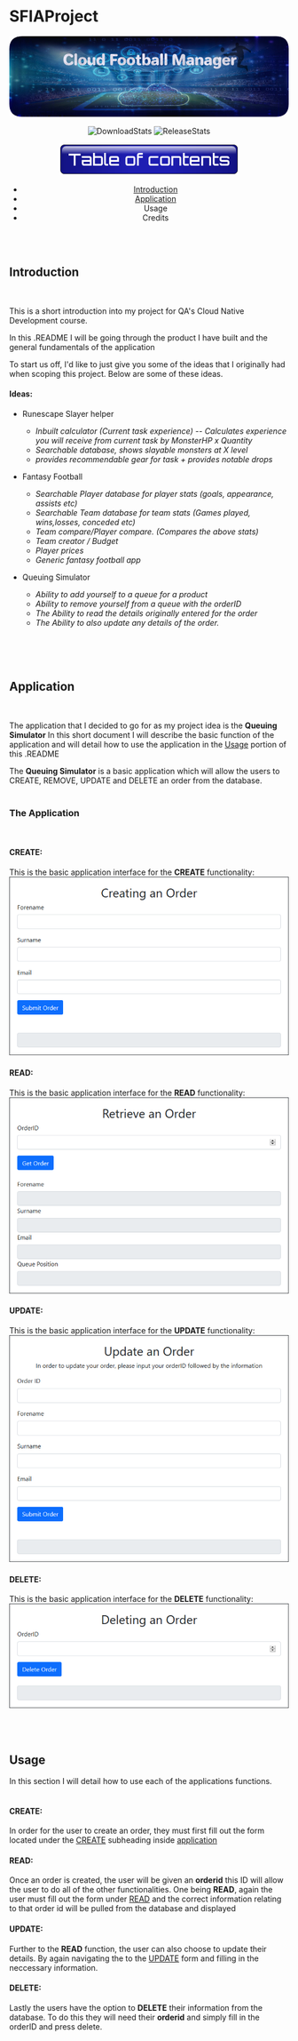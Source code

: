 # SFIAProject

<p align="center">
  <img src="images/ProjectOneBanner.png" alt="MainBanner">
</p>

<!--- Code for Shields.io buttons --->

<p align="center">
   <img src ="https://img.shields.io/github/downloads/HaychBe/SFIA1Project/total?color=blue&logo=GitHub" alt="DownloadStats"/>
   <img src ="https://img.shields.io/github/v/release/HaychBe/SFIA1Project?color=blue&logo=GitHub&style=flat-square" alt="ReleaseStats"/>
</p>

<p align="center">
  <img src ="images/ToCTitle.png" alt="Table of contents">
</p>

<div align="center">
  <ul>
    <li><a href="#Introduction">Introduction</a></li>
    <li><a href="#Application">Application</a></li>
    <li>Usage</li>
    <li>Credits</li>
  </ul>
</div>

<br>
<br>

<h2 id="Introduction">Introduction</h2>
<br>

This is a short introduction into my project for QA's Cloud Native Development course.

In this .README I will be going through the product I have built and the general fundamentals of the application

To start us off, I'd like to just give you some of the ideas that I originally had when scoping this project. Below are some of these ideas.


#### Ideas:
* Runescape Slayer helper
  * _Inbuilt calculator (Current task experience) -- Calculates experience you will receive from current task by MonsterHP x Quantity_
  * _Searchable database, shows slayable monsters at X level_
  * _provides recommendable gear for task + provides notable drops_

* Fantasy Football
  * _Searchable Player database for player stats (goals, appearance, assists etc)_
  * _Searchable Team database for team stats (Games played, wins,losses, conceded etc)_
  * _Team compare/Player compare. (Compares the above stats)_
  * _Team creator / Budget_
  * _Player prices_
  * _Generic fantasy football app_

* Queuing Simulator
  * _Ability to add yourself to a queue for a product_
  * _Ability to remove yourself from a queue with the orderID_
  * _The Ability to read the details originally entered for the order_
  * _The Ability to also update any details of the order._
 <br>
 <br>
 <br>

<h2 id="Application">Application</h2>
<br>

The application that I decided to go for as my project idea is the **Queuing Simulator** In this short document I will describe the basic function of the application and will detail how to use the application in the <a href="#Usage">Usage</a> portion of this .README

The **Queuing Simulator** is a basic application which will allow the users to CREATE, REMOVE, UPDATE and DELETE an order from the database. 
<br>
<br>

### **The Application**
<br>

<h4 id="CREATE"><b>CREATE:</b></h4>

This is the basic application interface for the **CREATE** functionality:
<img src="images/App/CREATE.png">

<h4 id="READ"><b>READ:</b></h4>

This is the basic application interface for the **READ** functionality:
<img src="images/App/READ.png">

<h4 id="UPDATE"><b>UPDATE:</b></h4>

This is the basic application interface for the **UPDATE** functionality:
<img src="images/App/UPDATE.png">

<h4 id="DELETE"><b>DELETE:</b></h4>

This is the basic application interface for the **DELETE** functionality:
<img src="images/App/DELETE.png">

<br>
<br>

<h2 id="Usage">Usage</h2>

In this section I will detail how to use each of the applications functions.
<br>
<br>

#### **CREATE:**
In order for the user to create an order, they must first fill out the form located under the <a href="#CREATE">CREATE</a> subheading inside <a href="#Application">application</a>


#### **READ:**
Once an order is created, the user will be given an **orderid** this ID will allow the user to do all of the other functionalities. One being **READ**, again the user must fill out the form under <a href="#READ">READ</a> and the correct information relating to that order id will be pulled from the database and displayed


#### **UPDATE:**
Further to the **READ** function, the user can also choose to update their details. By again navigating the to the <a href="#UPDATE">UPDATE</a> form and filling in the neccessary information.

#### **DELETE:**
Lastly the users have the option to **DELETE** their information from the database. To do this they will need their **orderid** and simply fill in the orderID and press delete.






